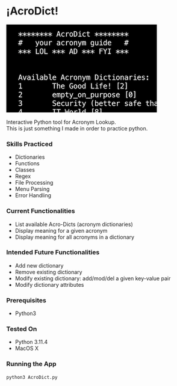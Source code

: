 # ¡AcroDict! 

![](https://github.com/eitancj/preview_images/blob/main/AcroDict_Preview_400.png?raw=true)

Interactive Python tool for Acronym Lookup.\
This is just something I made in order to practice python.

### Skills Practiced
- Dictionaries
- Functions
- Classes
- Regex
- File Processing
- Menu Parsing
- Error Handling

### Current Functionalities
- List available Acro-Dicts (acronym dictionaries)
- Display meaning for a given acronym
- Display meaning for all acronyms in a dictionary

### Intended Future Functionalities
- Add new dictionary
- Remove existing dictionary
- Modify existing dictionary: add/mod/del a given key-value pair
- Modify dictionary attributes

### Prerequisites
- Python3
  
### Tested On
- Python 3.11.4
- MacOS X

### Running the App
```
python3 AcroDict.py
```